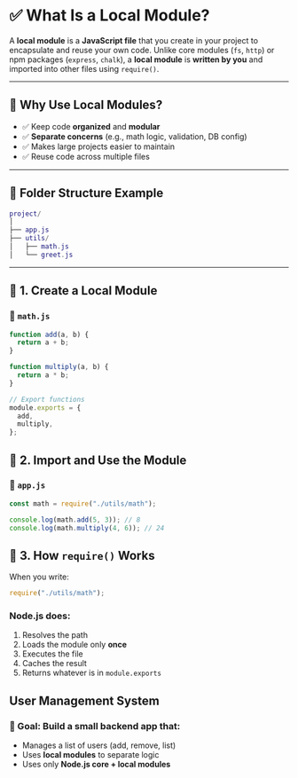 # ✅ What Is a Local Module?

A **local module** is a **JavaScript file** that you create in your project to encapsulate and reuse your own code.
Unlike core modules (`fs`, `http`) or npm packages (`express`, `chalk`), a **local module** is **written by you** and imported into other files using `require()`.

---

## 🧠 Why Use Local Modules?

- ✅ Keep code **organized** and **modular**
- ✅ **Separate concerns** (e.g., math logic, validation, DB config)
- ✅ Makes large projects easier to maintain
- ✅ Reuse code across multiple files

---

## 📁 Folder Structure Example

```lua
project/
│
├── app.js
├── utils/
│   ├── math.js
│   └── greet.js
```

---

## 🔹 1. Create a Local Module

### 📄 `math.js`

```js
function add(a, b) {
  return a + b;
}

function multiply(a, b) {
  return a * b;
}

// Export functions
module.exports = {
  add,
  multiply,
};
```

## 🔹 2. Import and Use the Module

### 📄 `app.js`

```js
const math = require("./utils/math");

console.log(math.add(5, 3)); // 8
console.log(math.multiply(4, 6)); // 24
```

## 🔸 3. How `require()` Works

When you write:

```js
require("./utils/math");
```

### Node.js does:

1. Resolves the path
2. Loads the module only **once**
3. Executes the file
4. Caches the result
5. Returns whatever is in `module.exports`

## User Management System

### 🎯 Goal: Build a small backend app that:

- Manages a list of users (add, remove, list)
- Uses **local modules** to separate logic
- Uses only **Node.js core + local modules**
